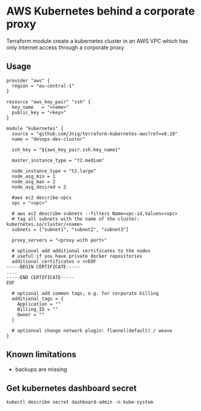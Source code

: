 AWS Kubernetes behind a corporate proxy
=======================================
Terraform module create a kubernetes cluster in an AWS VPC which has only internet access through a corporate proxy

Usage
-----

```hcl
provider "aws" {
  region = "eu-central-1"
}

resource "aws_key_pair" "ssh" {
  key_name   = "<name>"
  public_key = "<key>"
}

module "kubernetes" {
  source = "github.com/Jnig/terraform-kubernetes-aws?ref=v0.10"
  name = "devops-dev-cluster"

  ssh_key = "${aws_key_pair.ssh.key_name}"

  master_instance_type = "t2.medium"

  node_instance_type = "t2.large"
  node_asg_min = 1
  node_asg_max = 2
  node_asg_desired = 2

  #aws ec2 describe-vpcs
  vpc = "<vpc>"

  # aws ec2 describe-subnets --filters Name=vpc-id,Values=<vpc>
  # tag all subnets with the name of the cluster: kubernetes.io/cluster/<name>
  subnets = ["subnet1", "subnet2", "subnet3"]

  proxy_servers = "<proxy with port>"
  
  # optional add additional certificates to the nodes
  # useful if you have private docker repositories
  additional_certificates = <<EOF
-----BEGIN CERTIFICATE-----
....
-----END CERTIFICATE-----    
EOF

  # optional add common tags, e.g. for corporate billing
  additional_tags = {
    Application = ""
    Billing_ID = ""
    Owner = ""
  }

  # optionnal change network plugin: flannel(default) / weave
}
```

Known limitations
------------
* backups are missing

Get kubernetes dashboard secret
------
```
kubectl describe secret dashboard-admin -n kube-system
```

